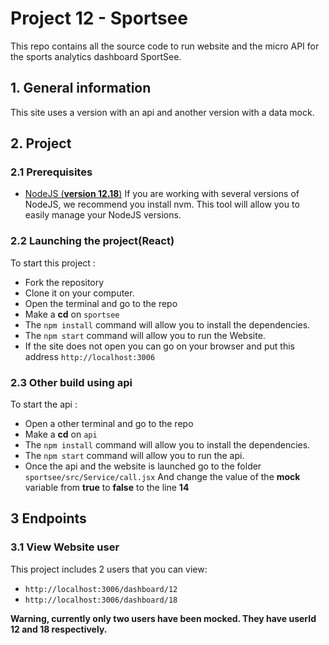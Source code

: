 # Project 12 - Sportsee

This repo contains all the source code to run website and the micro API for the sports analytics dashboard SportSee.

## 1. General information

This site uses a version with an api and another version with a data mock.

## 2. Project

### 2.1 Prerequisites
- [NodeJS (**version 12.18**)](https://nodejs.org/en/)
If you are working with several versions of NodeJS, we recommend you install nvm. This tool will allow you to easily manage your NodeJS versions.

### 2.2 Launching the project(**React**)

To start this project : 

- Fork the repository
- Clone it on your computer.
- Open the terminal and go to the repo
- Make a **cd** on `sportsee`
- The `npm install` command will allow you to install the dependencies.
- The `npm start` command will allow you to run the Website.
- If the site does not open you can go on your browser and put this address `http://localhost:3006`


### 2.3 Other build using api

To start the api :

- Open a other terminal and go to the repo
- Make a **cd** on `api`
- The `npm install` command will allow you to install the dependencies.
- The `npm start` command will allow you to run the api.
- Once the api and the website is launched go to the folder `sportsee/src/Service/call.jsx` And change the value of the **mock** variable from **true** to **false**  to the line **14**


## 3 Endpoints

### 3.1 View Website user

This project includes 2 users that you can view:

- `http://localhost:3006/dashboard/12`
- `http://localhost:3006/dashboard/18`


**Warning, currently only two users have been mocked. They have userId 12 and 18 respectively.**